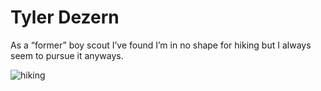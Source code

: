 # Tyler Dezern

As a “former” boy scout I’ve found I’m in no shape for hiking but I always seem to pursue it anyways.

![hiking](https://drive.google.com/uc?id=1ta0-n02Ay6BgiMOqXOV3vpVmPl4UvaBO)